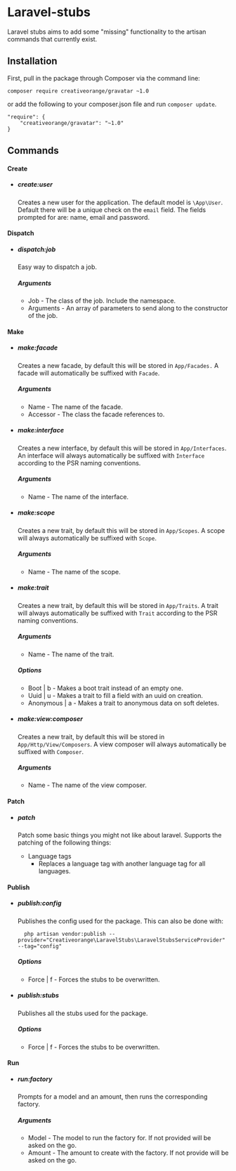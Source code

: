 # Laravel-stubs

Laravel stubs aims to add some "missing" functionality to the artisan commands that currently exist.

## Installation

First, pull in the package through Composer via the command line:
```
composer require creativeorange/gravatar ~1.0
```

or add the following to your composer.json file and run `composer update`.

```
"require": {
    "creativeorange/gravatar": "~1.0"
}
```

## Commands

#### Create
- ##### create:user

  Creates a new user for the application. 
  The default model is `\App\User`.
  Default there will be a unique check on the `email` field.
  The fields prompted for are: name, email and password.
  
#### Dispatch
- ##### dispatch:job

  Easy way to dispatch a job.
  ##### Arguments
    - Job - The class of the job. Include the namespace.
    - Arguments - An array of parameters to send along to the constructor of the job.

#### Make
- ##### make:facade

  Creates a new facade, by default this will be stored in `App/Facades.`
  A facade will automatically be suffixed with `Facade`.
  ##### Arguments
    - Name - The name of the facade.
    - Accessor - The class the facade references to.

- ##### make:interface

  Creates a new interface, by default this will be stored in `App/Interfaces`.
  An interface will always automatically be suffixed with `Interface` according to the PSR naming conventions.
  ##### Arguments
    - Name - The name of the interface.

- ##### make:scope

  Creates a new trait, by default this will be stored in `App/Scopes`.
  A scope will always automatically be suffixed with `Scope`.
  ##### Arguments
    - Name - The name of the scope.

- ##### make:trait

  Creates a new trait, by default this will be stored in `App/Traits`.
  A trait will always automatically be suffixed with `Trait` according to the PSR naming conventions.
  ##### Arguments
    - Name - The name of the trait.
  ##### Options
    - Boot | b - Makes a boot trait instead of an empty one.
    - Uuid | u - Makes a trait to fill a field with an uuid on creation.
    - Anonymous | a - Makes a trait to anonymous data on soft deletes.

- ##### make:view:composer

  Creates a new trait, by default this will be stored in `App/Http/View/Composers`.
  A view composer will always automatically be suffixed with `Composer`.
  ##### Arguments
  - Name - The name of the view composer.
  
#### Patch
- ##### patch
    
  Patch some basic things you might not like about laravel.
  Supports the patching of the following things:
  - Language tags
    - Replaces a language tag with another language tag for all languages.
  
#### Publish
- ##### publish:config

  Publishes the config used for the package. 
  This can also be done with:
  ```
    php artisan vendor:publish --provider="Creativeorange\LaravelStubs\LaravelStubsServiceProvider" --tag="config"
  ``` 
  ##### Options
  - Force | f - Forces the stubs to be overwritten.
  
- ##### publish:stubs

  Publishes all the stubs used for the package.
  ##### Options
  - Force | f - Forces the stubs to be overwritten.

#### Run
- ##### run:factory

  Prompts for a model and an amount, then runs the corresponding factory.
  ##### Arguments
  - Model - The model to run the factory for. If not provided will be asked on the go.
  - Amount - The amount to create with the factory. If not provide will be asked on the go.
